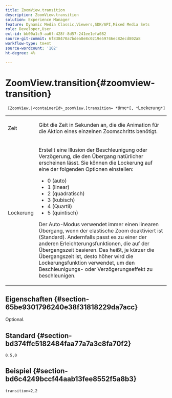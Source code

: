 ```yaml
---
title: ZoomView.transition
description: ZoomView.transition
solution: Experience Manager
feature: Dynamic Media Classic,Viewers,SDK/API,Mixed Media Sets
role: Developer,User
exl-id: bb00a1c9-aa6f-428f-8d57-241ee1efa082
source-git-commit: 6f838470a7bdea8e8c0219e59746ec82ecd802a8
workflow-type: tm+mt
source-wordcount: '102'
ht-degree: 4%

---
```


# ZoomView.transition{#zoomview-transition}

` [ZoomView.|<containerId>_zoomView.]transition= *`time`*[, *`Lockerung`*]`

<table id="table_9E7BB12BF371419F88DD4D24EF04632C"> 
 <tbody> 
  <tr> 
   <td colname="col1"> <p> <span class="codeph"><span class="varname"> Zeit</span></span> </p> </td> 
   <td colname="col2"> <p> Gibt die Zeit in Sekunden an, die die Animation für die Aktion eines einzelnen Zoomschritts benötigt. </p> </td> 
  </tr> 
  <tr> 
   <td colname="col1"> <p> <span class="codeph"><span class="varname"> Lockerung</span></span> </p> </td> 
   <td colname="col2"> <p> Erstellt eine Illusion der Beschleunigung oder Verzögerung, die den Übergang natürlicher erscheinen lässt. Sie können die Lockerung auf eine der folgenden Optionen einstellen: </p> <p> 
     <ul id="ul_DA0D1CF2F2484410BFCCACA86661702E"> 
      <li id="li_93A2D53A53314D9594CEDC9EB20381D4">0 (auto) </li> 
      <li id="li_AD6A1F03DE544959BC4AA0DD97494F8C"> 1 (linear) </li> 
      <li id="li_816A3CE796E3415B9650DDA204412A6A"> 2 (quadratisch) </li> 
      <li id="li_EF00BF6CA2AA48FEB54015FFBA9F8DD4"> 3 (kubisch) </li> 
      <li id="li_F3CB7F0821AF489C84A0CA155F5031A2"> 4 (Quartil) </li> 
      <li id="li_F5B844DAF4CC453CA58BF09A660D139F"> 5 (quintisch) </li> 
     </ul> </p> <p>Der Auto-Modus verwendet immer einen linearen Übergang, wenn der elastische Zoom deaktiviert ist (Standard). Andernfalls passt es zu einer der anderen Erleichterungsfunktionen, die auf der Übergangszeit basieren. Das heißt, je kürzer die Übergangszeit ist, desto höher wird die Lockerungsfunktion verwendet, um den Beschleunigungs- oder Verzögerungseffekt zu beschleunigen. </p> </td> 
  </tr> 
 </tbody> 
</table>

## Eigenschaften {#section-65be9301796240e38f31818229da7acc}

Optional.

## Standard {#section-bd374ffc5182484faa77a7a3c8fa70f2}

`0.5,0`

## Beispiel {#section-bd6c4249bccf44aab13fee8552f5a8b3}

`transition=2,2`
